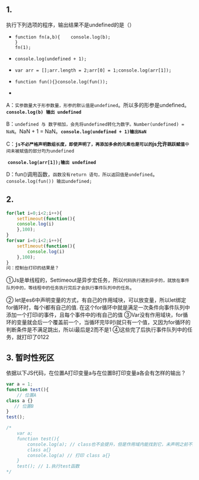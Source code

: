## 1.

执行下列选项的程序，输出结果不是undefined的是（） 


- ```
  function fn(a,b){    console.log(b);
  }
  fn(1);
  ```

- ```
  console.log(undefined + 1);
  ```

- ```
  var arr = [];arr.length = 2;arr[0] = 1;console.log(arr[1]);
  ```

- ```
  function fun(){}console.log(fun());
  ```

- 

A：`实参数量大于形参数量，形参的默认值是undefined`。所以多的形参是undefined。 **`console.log(b) 输出 undefined`**

B：`undefined 与 数字相加，会先将undefined转化为数字。Number(undefined) = NaN`。NaN + 1 = NaN。**`console.log(undefined + 1)输出NaN`**

C：**`js不必严格声明数组长度，即使声明了，再添加多余的元素也是可以的`**js允许**`跳跃赋值`**`中间未被赋值的部分均为undefined`

​	**`console.log(arr[1]);输出 undefined`**

D：fun()调用函数，`函数没有return 语句，所以返回值是undefined`。 `console.log(fun()) 输出undefined;`



## 2.

``` javascript
for(let i=0;i<2;i++){
    setTimeout(function(){
    console.log(i)
    },100);
}
for(var i=0;i<2;i++){
    setTimeout(function(){
        console.log(i)
    },100);
}
问：控制台打印的结果是？
```

①Js是单线程的，Settimeout是异步宏任务，所以`代码执行遇到异步的，就放在事件队列中的，等线程中的任务执行完后才会执行事件队列中的任务`。

② let是es6中声明变量的方式，有自己的作用域块，可以放变量，所以let绑定for循环时，每个i都有自己的值. 在这个for循环中就是满足一次条件向事件队列中添加一个打印i的事件，且每个事件中的i有自己的值 ③Var没有作用域块，for循环的变量就会后一个覆盖前一个，当循环完毕时i就只有一个值，又因为for循环的判断条件是不满足跳出，所以i最后是2而不是1 ④这些完了后执行事件队列中的任务，就打印了0122



## 3. 暂时性死区

依据以下JS代码，在位置A打印变量a与在位置B打印变量a各会有怎样的输出？

``` javascript
var a = 1;
function test(){
    // 位置A
class a {}
   // 位置B
}
test();

/*
	var a;
	function test(){
		console.log(a); // class也不会提升，但是作用域内能找到它，未声明之前不能使用，所以报错
		class a{}
		console.log(a) // 打印 class a{}
	}
	test(); // 1.执行test函数
*/
```

